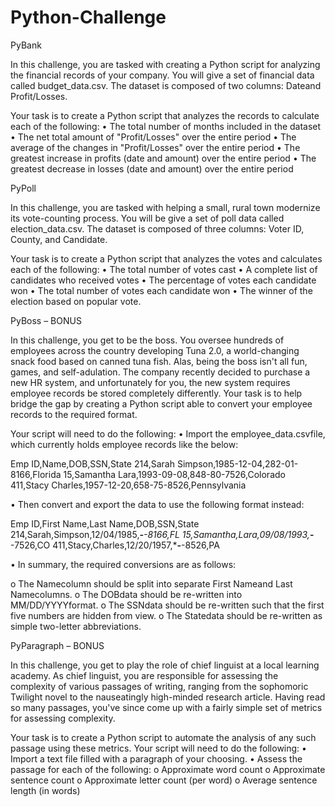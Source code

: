 # Python-Challenge

PyBank

In this challenge, you are tasked with creating a Python script for analyzing the financial records of your company. You will give a set of financial data called budget_data.csv. The dataset is composed of two columns: Dateand Profit/Losses. 

Your task is to create a Python script that analyzes the records to calculate each of the following:
•	The total number of months included in the dataset
•	The net total amount of "Profit/Losses" over the entire period
•	The average of the changes in "Profit/Losses" over the entire period
•	The greatest increase in profits (date and amount) over the entire period
•	The greatest decrease in losses (date and amount) over the entire period



PyPoll

In this challenge, you are tasked with helping a small, rural town modernize its vote-counting process.  You will be give a set of poll data called election_data.csv. The dataset is composed of three columns: Voter ID, County, and Candidate. 

Your task is to create a Python script that analyzes the votes and calculates each of the following:
•	The total number of votes cast
•	A complete list of candidates who received votes
•	The percentage of votes each candidate won
•	The total number of votes each candidate won
•	The winner of the election based on popular vote.



PyBoss – BONUS

In this challenge, you get to be the boss. You oversee hundreds of employees across the country developing Tuna 2.0, a world-changing snack food based on canned tuna fish. Alas, being the boss isn't all fun, games, and self-adulation. The company recently decided to purchase a new HR system, and unfortunately for you, the new system requires employee records be stored completely differently.  Your task is to help bridge the gap by creating a Python script able to convert your employee records to the required format. 

Your script will need to do the following:
•	Import the employee_data.csvfile, which currently holds employee records like the below:



Emp ID,Name,DOB,SSN,State
214,Sarah Simpson,1985-12-04,282-01-8166,Florida
15,Samantha Lara,1993-09-08,848-80-7526,Colorado
411,Stacy Charles,1957-12-20,658-75-8526,Pennsylvania


•	Then convert and export the data to use the following format instead:



Emp ID,First Name,Last Name,DOB,SSN,State
214,Sarah,Simpson,12/04/1985,***-**-8166,FL
15,Samantha,Lara,09/08/1993,***-**-7526,CO
411,Stacy,Charles,12/20/1957,***-**-8526,PA


•	In summary, the required conversions are as follows:



o	The Namecolumn should be split into separate First Nameand Last Namecolumns.
o	The DOBdata should be re-written into MM/DD/YYYYformat.
o	The SSNdata should be re-written such that the first five numbers are hidden from view.
o	The Statedata should be re-written as simple two-letter abbreviations.



PyParagraph – BONUS

In this challenge, you get to play the role of chief linguist at a local learning academy. As chief linguist, you are responsible for assessing the complexity of various passages of writing, ranging from the sophomoric Twilight novel to the nauseatingly high-minded research article. Having read so many passages, you've since come up with a fairly simple set of metrics for assessing complexity.

Your task is to create a Python script to automate the analysis of any such passage using these metrics. Your script will need to do the following:
•	Import a text file filled with a paragraph of your choosing.
•	Assess the passage for each of the following:
o	Approximate word count
o	Approximate sentence count
o	Approximate letter count (per word)
o	Average sentence length (in words)


